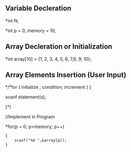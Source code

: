 ## Variable Decleration

*int N;

*int p = 0, memory = 10;

## Array Decleration or Initialization

*int array[10] = {1, 2, 3, 4, 5, 6, 7,8, 9, 10};

## Array Elements Insertion (User Input)

*/*for ( initialize ; condition; increment ) {

   scanf statement(s);

}*/

//Implement in Program

*for(p = 0; p<memory; p++)

    {
        scanf("%d ",&array[p]);
    }
